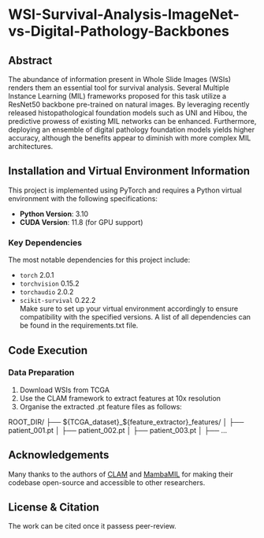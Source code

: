 # WSI-Survival-Analysis-ImageNet-vs-Digital-Pathology-Backbones

## Abstract
The abundance of information present in Whole Slide Images (WSIs) renders them an essential tool for survival analysis. Several Multiple Instance Learning (MIL) frameworks proposed for this task utilize
a ResNet50 backbone pre-trained on natural images. By leveraging recently released histopathological foundation models such as UNI and Hibou, the predictive prowess of existing MIL networks
can be enhanced. 
Furthermore, deploying an ensemble of digital pathology foundation models yields higher accuracy, although the benefits appear to diminish with more complex MIL architectures. 

## Installation and Virtual Environment Information

This project is implemented using PyTorch and requires a Python virtual environment with the following specifications:

- **Python Version**: 3.10
- **CUDA Version**: 11.8 (for GPU support)

### Key Dependencies
The most notable dependencies for this project include:

- `torch` 2.0.1
- `torchvision` 0.15.2
- `torchaudio` 2.0.2
-  `scikit-survival` 0.22.2   
Make sure to set up your virtual environment accordingly to ensure compatibility with the specified versions. A list of all dependencies can be found in the requirements.txt file.

## Code Execution

### Data Preparation
1. Download WSIs from TCGA
2. Use the CLAM framework to extract features at 10x resolution
3. Organise the extracted .pt feature files as follows:

ROOT_DIR/
├── ${TCGA_dataset}_${feature_extractor}_features/
│   ├── patient_001.pt
│   ├── patient_002.pt
│   ├── patient_003.pt
│   ├── ...



## Acknowledgements

Many thanks to the authors of  [CLAM](https://github.com/mahmoodlab/CLAM) and [MambaMIL](https://github.com/isyangshu/MambaMIL) for making their codebase open-source and accessible to other researchers.

## License & Citation

The work can be cited once it passess peer-review. 



